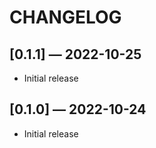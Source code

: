 # CHANGELOG

## [0.1.1] &mdash; 2022-10-25
* Initial release
## [0.1.0] &mdash; 2022-10-24
* Initial release
